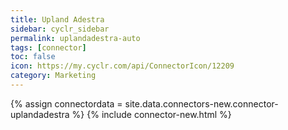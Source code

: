 ```yaml
---
title: Upland Adestra
sidebar: cyclr_sidebar
permalink: uplandadestra-auto
tags: [connector]
toc: false
icon: https://my.cyclr.com/api/ConnectorIcon/12209
category: Marketing
---
```

{% assign connectordata = site.data.connectors-new.connector-uplandadestra %}
{% include connector-new.html %}	